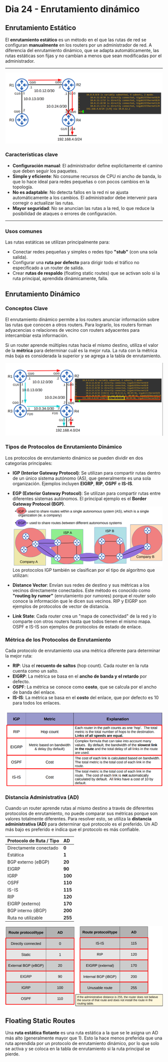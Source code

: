 # Dia 24 - Enrutamiento dinámico
## Enrutamiento Estático

El **enrutamiento estático** es un método en el que las rutas de red se configuran **manualmente** en los routers por un administrador de red. A diferencia del enrutamiento dinámico, que se adapta automáticamente, las rutas estáticas son fijas y no cambian a menos que sean modificadas por el administrador.

---
![Enrutamiento estático](images/dia24/topologia-estatico.png)
### Características clave

* **Configuración manual**: El administrador define explícitamente el camino que deben seguir los paquetes.
* **Simple y eficiente**: No consume recursos de CPU ni ancho de banda, lo que lo hace ideal para redes pequeñas o con pocos cambios en la topología.
* **No es adaptable**: No detecta fallos en la red ni se ajusta automáticamente a los cambios. El administrador debe intervenir para corregir o actualizar las rutas.
* **Mayor seguridad**: No se anuncian las rutas a la red, lo que reduce la posibilidad de ataques o errores de configuración.

---

### Usos comunes

Las rutas estáticas se utilizan principalmente para:

* Conectar redes pequeñas y simples o redes tipo **"stub"** (con una sola salida).
* Configurar una **ruta por defecto** para dirigir todo el tráfico no especificado a un router de salida.
* Crear **rutas de respaldo** (floating static routes) que se activan solo si la ruta principal, aprendida dinámicamente, falla.

## Enrutamiento Dinámico

### Conceptos Clave

El enrutamiento dinámico permite a los routers anunciar información sobre las rutas que conocen a otros routers. Para lograrlo, los routers forman adyacencias o relaciones de vecino con routers adyacentes para intercambiar esta información.

Si un router aprende múltiples rutas hacia el mismo destino, utiliza el valor de la **métrica** para determinar cuál es la mejor ruta. La ruta con la métrica más baja es considerada la superior y se agrega a la tabla de enrutamiento.

![Diagrama de topología de red con 4 routers](images/dia24/topologia-red.png)

### Tipos de Protocolos de Enrutamiento Dinámico

Los protocolos de enrutamiento dinámico se pueden dividir en dos categorías principales:

* **IGP (Interior Gateway Protocol)**: Se utilizan para compartir rutas dentro de un único sistema autónomo (AS), que generalmente es una sola organización. Ejemplos incluyen **EIGRP**, **RIP**, **OSPF** e **IS-IS**.
* **EGP (Exterior Gateway Protocol)**: Se utilizan para compartir rutas entre diferentes sistemas autónomos. El principal ejemplo es el **Border Gateway Protocol (BGP)**.
![Diagrama de topología de red con 4 routers](images/dia24/tipos-enrutamiento-topologia.png)
Los protocolos IGP también se clasifican por el tipo de algoritmo que utilizan:

* **Distance Vector**: Envían sus redes de destino y sus métricas a los vecinos directamente conectados. Este método es conocido como **"routing by rumor"** (enrutamiento por rumores) porque el router solo conoce la información que le dicen sus vecinos. RIP y EIGRP son ejemplos de protocolos de vector de distancia.
* **Link State**: Cada router crea un "mapa de conectividad" de la red y lo comparte con otros routers hasta que todos tienen el mismo mapa. OSPF e IS-IS son ejemplos de protocolos de estado de enlace.

### Métrica de los Protocolos de Enrutamiento

Cada protocolo de enrutamiento usa una métrica diferente para determinar la mejor ruta:

* **RIP**: Usa el **recuento de saltos** (hop count). Cada router en la ruta cuenta como un salto.
* **EIGRP**: La métrica se basa en el **ancho de banda y el retardo** por defecto.
* **OSPF**: La métrica se conoce como **costo**, que se calcula por el ancho de banda del enlace.
* **IS-IS**: La métrica se basa en el **costo** del enlace, que por defecto es 10 para todos los enlaces.

![Tabla de métricas de protocolos](images/dia24/metricas.png)

### Distancia Administrativa (AD)

Cuando un router aprende rutas al mismo destino a través de diferentes protocolos de enrutamiento, no puede comparar sus métricas porque son valores totalmente diferentes. Para resolver esto, se utiliza la **distancia administrativa (AD)** para determinar qué protocolo es el preferido. Un AD más bajo es preferido e indica que el protocolo es más confiable.

| Protocolo de Ruta / Tipo | AD |
| :----------------------- | :- |
| Directamente conectado | **0** |
| Estática | **1** |
| BGP externo (eBGP) | **20** |
| EIGRP | **90** |
| IGRP | **100** |
| OSPF | **110** |
| IS-IS | **115** |
| RIP | **120** |
| EIGRP (externo) | **170** |
| BGP interno (iBGP) | **200** |
| Ruta no utilizable | **255** |

![Ejemplo de tabla de enrutamiento con AD](images/dia24/tabla-ad.png)

## Floating Static Routes

Una **ruta estática flotante** es una ruta estática a la que se le asigna un AD más alto (generalmente mayor que 1). Esto la hace menos preferida que una ruta aprendida por un protocolo de enrutamiento dinámico, por lo que solo se activa y se coloca en la tabla de enrutamiento si la ruta principal se pierde.
